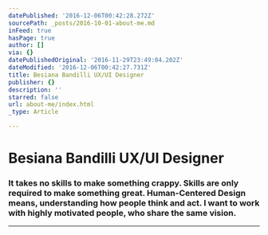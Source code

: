 ```yaml
---
datePublished: '2016-12-06T00:42:28.272Z'
sourcePath: _posts/2016-10-01-about-me.md
inFeed: true
hasPage: true
author: []
via: {}
datePublishedOriginal: '2016-11-29T23:49:04.202Z'
dateModified: '2016-12-06T00:42:27.731Z'
title: Besiana Bandilli UX/UI Designer
publisher: {}
description: ''
starred: false
url: about-me/index.html
_type: Article

---
```

# Besiana Bandilli UX/UI Designer

### It takes no skills to make something crappy. Skills are only required to make something great. Human-Centered Design means, understanding how people think and act. I want to work with highly motivated people, who share the same vision.

---